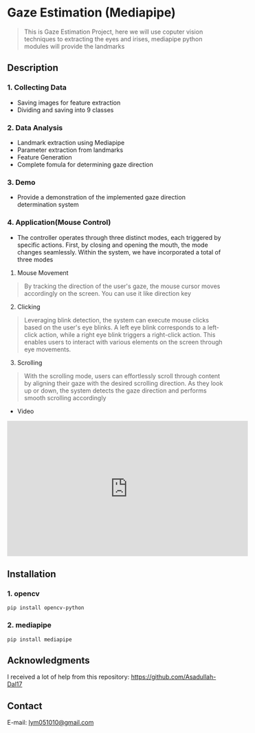 # Gaze Estimation (Mediapipe)
> This is Gaze Estimation Project, here we will use coputer vision techniques to extracting the eyes and irises, mediapipe python modules will provide the landmarks
## Description
### 1. Collecting Data
- Saving images for feature extraction
- Dividing and saving into 9 classes
### 2. Data Analysis
- Landmark extraction using Mediapipe
- Parameter extraction from landmarks
- Feature Generation
- Complete fomula for determining gaze direction
### 3. Demo
- Provide a demonstration of the implemented gaze direction determination system
### 4. Application(Mouse Control)
- The controller operates through three distinct modes, each triggered by specific actions. First, by closing and opening the mouth, the mode changes seamlessly. Within the system, we have incorporated a total of three modes
1) Mouse Movement
> By tracking the direction of the user's gaze, the mouse cursor moves accordingly on the screen. You can use it like direction key
2) Clicking
> Leveraging blink detection, the system can execute mouse clicks based on the user's eye blinks. A left eye blink corresponds to a left-click action, while a right eye blink triggers a right-click action. This enables users to interact with various elements on the screen through eye movements.
3) Scrolling
> With the scrolling mode, users can effortlessly scroll through content by aligning their gaze with the desired scrolling direction. As they look up or down, the system detects the gaze direction and performs smooth scrolling accordingly
- Video

<iframe width="560" height="315" src="https://www.youtube.com/embed/Rrw5OHCAx_4" title="YouTube video player" frameborder="0" allow="accelerometer; autoplay; clipboard-write; encrypted-media; gyroscope; picture-in-picture; web-share" allowfullscreen></iframe>

## Installation
### 1. opencv
```
pip install opencv-python
```
### 2. mediapipe
```
pip install mediapipe
```
## Acknowledgments
I received a lot of help from this repository: <https://github.com/Asadullah-Dal17>

## Contact
E-mail: lym051010@gmail.com
